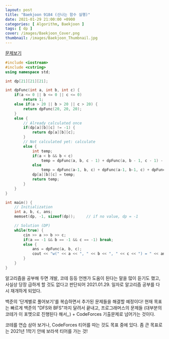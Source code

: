 ```yaml
---
layout: post
title: "Baekjoon 9184 (신나는 함수 실행)"
date: 2021-01-29 21:00:00 +0900
categories: [ Algorithm, Baekjoon ]
tags: [ dp ]
cover: /images/Baekjoon_Cover.png
thumbnail: /images/Baekjoon_Thumbnail.jpg
---
```


[문제보기](https://www.acmicpc.net/problem/9184)
<!-- more -->

```c++
#include <iostream>
#include <cstring>
using namespace std;

int dp[21][21][21];

int dpFunc(int a, int b, int c) {
    if(a <= 0 || b <= 0 || c <= 0)
        return 1;
    else if(a > 20 || b > 20 || c > 20) {
        return dpFunc(20, 20, 20);
    }
    else {
        // Already calculated once
        if(dp[a][b][c] != -1) {
            return dp[a][b][c];
        }
        // Not calculated yet: calculate
        else {
            int temp;
            if(a < b && b < c)
                temp = dpFunc(a, b, c - 1) + dpFunc(a, b - 1, c - 1) - dpFunc(a, b - 1, c);
            else
                temp = dpFunc(a-1, b, c) + dpFunc(a-1, b-1, c) + dpFunc(a-1, b, c-1) - dpFunc(a-1, b-1, c-1);
            dp[a][b][c] = temp;
            return temp;
        }
    }
}

int main() {
    // Initialization
    int a, b, c, ans;
    memset(dp, -1, sizeof(dp));     // if no value, dp = -1

    // Solution (DP)
    while(true) {
        cin >> a >> b >> c;
        if(a == -1 && b == -1 && c == -1) break;
        else {
            ans = dpFunc(a, b, c);
            cout << "w(" << a << ", " << b << ", " << c << ") = " << ans << endl;
        }
    }
}
```

알고리즘을 공부해 두면 개발, 코테 등등 언젠가 도움이 된다는 말을 많이 듣기도 했고, 사실상 당장 급하게 할 것도 없다고 판단되어 2021.01.29. 일자로 알고리즘 공부를 다시 재개하게 되었다.  

백준의 '단계별로 풀어보기'를 복습하면서 추가된 문제들을 해결할 예정이다! 현재 목표는 빠르게 백준의 "DFS와 BFS"까지 달려서 끝내고, 프로그래머스의 문제들 (대부분의 코테가 이 포멧으로 진행된다 해서,,) + CodeForces 기출문제로 넘어가는 것이다. 

코테를 연습 삼아 보거나, CodeForces 티어를 따는 것도 목표 중에 있다. 좀 큰 목표로는 2021년 1학기 안에 보라색 티어를 가는 것!